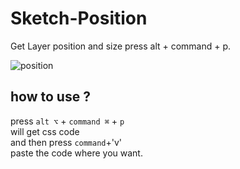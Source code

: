 # Sketch-Position

Get Layer position and size press alt + command + p.

![position](https://cloud.githubusercontent.com/assets/8079787/14456341/0263c718-00d7-11e6-81c2-32c378a2c84d.gif)

## how to use ?

press `alt ⌥` + `command ⌘` + `p`  
will get css code  
and then press `command`+'v'  
paste the code where you want.

